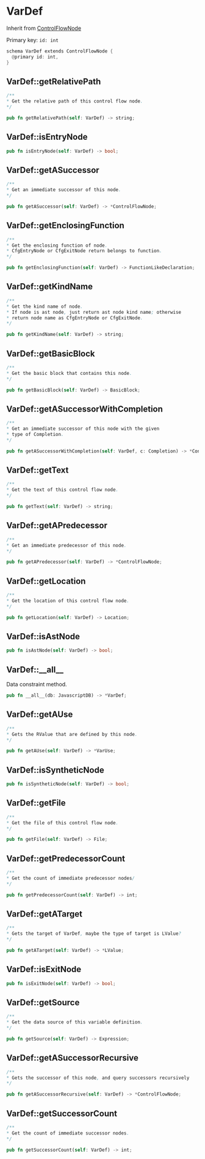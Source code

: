 # VarDef

Inherit from [ControlFlowNode](./ControlFlowNode.md)

Primary key: `id: int`

```rust
schema VarDef extends ControlFlowNode {
  @primary id: int,
}
```
## VarDef::getRelativePath

```java
/**
* Get the relative path of this control flow node.
*/
```
```rust
pub fn getRelativePath(self: VarDef) -> string;
```
## VarDef::isEntryNode

```rust
pub fn isEntryNode(self: VarDef) -> bool;
```
## VarDef::getASuccessor

```java
/**
* Get an immediate successor of this node.
*/
```
```rust
pub fn getASuccessor(self: VarDef) -> *ControlFlowNode;
```
## VarDef::getEnclosingFunction

```java
/**
* Get the enclosing function of node.
* CfgEntryNode or CfgExitNode return belongs to function.
*/
```
```rust
pub fn getEnclosingFunction(self: VarDef) -> FunctionLikeDeclaration;
```
## VarDef::getKindName

```java
/**
* Get the kind name of node.
* If node is ast node, just return ast node kind name; otherwise
* return node name as CfgEntryNode or CfgExitNode.
*/
```
```rust
pub fn getKindName(self: VarDef) -> string;
```
## VarDef::getBasicBlock

```java
/**
* Get the basic block that contains this node.
*/
```
```rust
pub fn getBasicBlock(self: VarDef) -> BasicBlock;
```
## VarDef::getASuccessorWithCompletion

```java
/**
* Get an immediate successor of this node with the given
* type of Completion.
*/
```
```rust
pub fn getASuccessorWithCompletion(self: VarDef, c: Completion) -> *ControlFlowNode;
```
## VarDef::getText

```java
/**
* Get the text of this control flow node.
*/
```
```rust
pub fn getText(self: VarDef) -> string;
```
## VarDef::getAPredecessor

```java
/**
* Get an immediate predecessor of this node.
*/
```
```rust
pub fn getAPredecessor(self: VarDef) -> *ControlFlowNode;
```
## VarDef::getLocation

```java
/**
* Get the location of this control flow node.
*/
```
```rust
pub fn getLocation(self: VarDef) -> Location;
```
## VarDef::isAstNode

```rust
pub fn isAstNode(self: VarDef) -> bool;
```
## VarDef::\_\_all\_\_

Data constraint method.

```rust
pub fn __all__(db: JavascriptDB) -> *VarDef;
```
## VarDef::getAUse

```java
/**
* Gets the RValue that are defined by this node.
*/
```
```rust
pub fn getAUse(self: VarDef) -> *VarUse;
```
## VarDef::isSyntheticNode

```rust
pub fn isSyntheticNode(self: VarDef) -> bool;
```
## VarDef::getFile

```java
/**
* Get the file of this control flow node.
*/
```
```rust
pub fn getFile(self: VarDef) -> File;
```
## VarDef::getPredecessorCount

```java
/**
* Get the count of immediate predecessor nodes/
*/
```
```rust
pub fn getPredecessorCount(self: VarDef) -> int;
```
## VarDef::getATarget

```java
/**
* Gets the target of VarDef, maybe the type of target is LValue?
*/
```
```rust
pub fn getATarget(self: VarDef) -> *LValue;
```
## VarDef::isExitNode

```rust
pub fn isExitNode(self: VarDef) -> bool;
```
## VarDef::getSource

```java
/**
* Get the data source of this variable definition.
*/
```
```rust
pub fn getSource(self: VarDef) -> Expression;
```
## VarDef::getASuccessorRecursive

```java
/**
* Gets the successor of this node, and query successors recursively
*/
```
```rust
pub fn getASuccessorRecursive(self: VarDef) -> *ControlFlowNode;
```
## VarDef::getSuccessorCount

```java
/**
* Get the count of immediate successor nodes.
*/
```
```rust
pub fn getSuccessorCount(self: VarDef) -> int;
```
